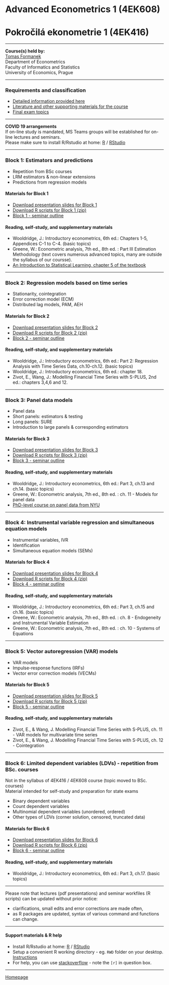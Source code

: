 # Advanced Econometrics 1 (4EK608) 
# Pokročilá ekonometrie 1 (4EK416)

--- 

**Course(s) held by:**  
[Tomas Formanek](https://insis.vse.cz/auth/lide/clovek.pl?id=46723)     
Department of Econometrics   
Faculty of Informatics and Statistics  
University of Economics, Prague  

--- 

### Requirements and classification

+ [Detailed information provided here](./CourseClassification.html)  
+ [Literature and other supporting materials for the course](./LiteratureSupport.html)  
+ [Final exam topics](./FinalExam.html)  

---

**COVID 19 arrangements**  
If on-line study is mandated, MS Teams groups will be established for on-line lectures and seminars.  
Please make sure to install R/Rstudio at home: [R](https://www.r-project.org/) / [RStudio](https://www.rstudio.com/products/RStudio/) 

---

### Block 1: Estimators and predictions

+ Repetition from BSc courses  
+ LRM estimators & non-linear extensions  
+ Predictions from regression models  

#### Materials for Block 1  

+ [Download presentation slides for Block 1](https://github.com/formanektomas/4EK608_4EK416/raw/master/Block1/Block1.pdf)
+ [Download R scripts for Block 1 (zip)](https://github.com/formanektomas/4EK608_4EK416/raw/master/Block1/Block1.zip)  
+ [Block 1 - seminar outline ](./Block1.html)

#### Reading, self-study, and supplementary materials  
+ Wooldridge, J.: Introductory econometrics, 6th ed.: Chapters 1-5, Appendices C-1 to C-4. (basic topics)  
+ Greene, W.: Econometric analysis, 7th ed., 8th ed. : Part III Estimation Methodology (text covers numerous advanced topics, many are outside the syllabus of our coursse).  
+ [An Introduction to Statistical Learning, chapter 5 of the textbook](http://faculty.marshall.usc.edu/gareth-james/ISL/)  


---

### Block 2: Regression models based on time series

+ Stationarity, cointegration  
+ Error correction model (ECM)  
+ Distributed lag models, PAM, AEH  

#### Materials for Block 2  

+ [Download presentation slides for Block 2](https://github.com/formanektomas/4EK608_4EK416/raw/master/Block2/Block2.pdf)
+ [Download R scripts for Block 2 (zip)](https://github.com/formanektomas/4EK608_4EK416/raw/master/Block2/Block2.zip)  
+ [Block 2 - seminar outline ](./Block2.html)  

#### Reading, self-study, and supplementary materials  
+ Wooldridge, J.: Introductory econometrics, 6th ed.: Part 2: Regression Analysis with Time Series Data, ch.10-ch.12. (basic topics) 
+ Wooldridge, J.: Introductory econometrics, 6th ed.: chapter 18.     
+ Zivot, E., Wang, J.: Modelling Financial Time Series with S-PLUS, 2nd ed.: chapters 3,4,6 and 12.  
    
---

### Block 3: Panel data models

+ Panel data  
+ Short panels: estimators & testing  
+ Long panels: SURE  
+ Introduction to large panels & corresponding estimators    

#### Materials for Block 3  

+ [Download presentation slides for Block 3](https://github.com/formanektomas/4EK608_4EK416/raw/master/Block3/Block3.pdf)
+ [Download R scripts for Block 3 (zip)](https://github.com/formanektomas/4EK608_4EK416/raw/master/Block3/Block3.zip)  
+ [Block 3 - seminar outline ](./Block3.html)  
 
#### Reading, self-study, and supplementary materials  
+ Wooldridge, J.: Introductory econometrics, 6th ed.: Part 3, ch.13 and ch.14. (basic topics)  
+ Greene, W.: Econometric analysis, 7th ed., 8th ed. : ch. 11 - Models for panel data    
+ [PhD-level course on panel data from NYU](http://people.stern.nyu.edu/wgreene/Econometrics/PanelDataEconometrics.htm)  

---

### Block 4: Instrumental variable regression and simultaneous equation models

+ Instrumental variables, IVR  
+ Identification  
+ Simultaneous equation models (SEMs)  

#### Materials for Block 4  

+ [Download presentation slides for Block 4](https://github.com/formanektomas/4EK608_4EK416/raw/master/Block4/Block4.pdf)  
+ [Download R scripts for Block 4 (zip)](https://github.com/formanektomas/4EK608_4EK416/raw/master/Block4/Block4.zip)  
+ [Block 4 - seminar outline ](./Block4.html)  

#### Reading, self-study, and supplementary materials  
+ Wooldridge, J.: Introductory econometrics, 6th ed.: Part 3, ch.15 and ch.16. (basic topics)  
+ Greene, W.: Econometric analysis, 7th ed., 8th ed. : ch. 8 - Endogeneity and Instrumental Variable Estimation
+ Greene, W.: Econometric analysis, 7th ed., 8th ed. : ch. 10 - Systems of Equations
  
---

### Block 5: Vector autoregression (VAR) models 

+ VAR models
+ Impulse-response functions (IRFs)  
+ Vector error correction models (VECMs)  

#### Materials for Block 5  

+ [Download presentation slides for Block 5](https://github.com/formanektomas/4EK608_4EK416/raw/master/Block5/Block5.pdf)  
+ [Download R scripts for Block 5 (zip)](https://github.com/formanektomas/4EK608_4EK416/raw/master/Block5/Block5.zip)  
+ [Block 5 - seminar outline ](./Block5.html)  

#### Reading, self-study, and supplementary materials  
+ Zivot, E., & Wang, J. Modelling Financial Time Series with S-PLUS, ch. 11 - VAR models for multivariate time series  
+ Zivot, E., & Wang, J. Modelling Financial Time Series with S-PLUS, ch. 12 - Cointegration  

---

### Block 6: Limited dependent variables (LDVs) - repetition from BSc. courses

Not in the syllabus of 4EK416 / 4EK608 course (topic moved to BSc. courses)  
Material intended for self-study and preparation for state exams

+ Binary dependent variables  
+ Count dependent variables  
+ Multinomial dependent variables (unordered, ordered)  
+ Other types of LDVs (corner solution, censored, truncated data)  

#### Materials for Block 6  

+ [Download presentation slides for Block 6](https://github.com/formanektomas/4EK608_4EK416/raw/master/Block6/Block6.pdf)  
+ [Download R scripts for Block 6 (zip)](https://github.com/formanektomas/4EK608_4EK416/raw/master/Block6/Block6.zip)  
+ [Block 6 - seminar outline ](./Block6.html)  

#### Reading, self-study, and supplementary materials  
+ Wooldridge, J.: Introductory econometrics, 6th ed.: Part 3, ch.17. (basic topics)  

---  

Please note that lectures (pdf presentations) and seminar workfiles (R scripts) can be updated without prior notice:  
* clarifications, small edits and error corrections are made often,
* as R packages are updated, syntax of various command and functions can change.


---

#### Support materials & R help

- Install R/Rstudio at home: [R](https://www.r-project.org/) / [RStudio](https://www.rstudio.com/products/RStudio/)  
- Setup a convenient R working directory - eg. `RWD` folder on your desktop. [Instructions](https://support.rstudio.com/hc/en-us/articles/200711843-Working-Directories-and-Workspaces)  
- For help, you can use [stackoverflow](https://stackoverflow.com/tags/r/info) - note the `[r]` in question box.  

---

[Homepage](https://formanektomas.github.io/4EK608_4EK416/)
